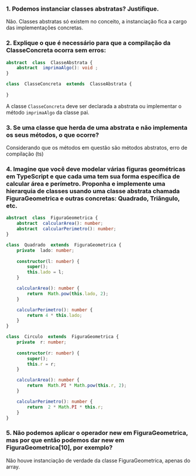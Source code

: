 
### 1. Podemos instanciar classes abstratas? Justifique.
Não. Classes abstratas só existem no conceito, a instanciação fica a cargo das implementações concretas.

### 2. Explique o que é necessário para que a compilação da ClasseConcreta ocorra sem erros:
```typescript
abstract  class  ClasseAbstrata {
	abstract  imprimaAlgo(): void ;
}

class  ClasseConcreta  extends  ClasseAbstrata {
	
}
```

A classe `ClasseConcreta` deve ser declarada a abstrata ou implementar o método `imprimaAlgo` da classe pai.

  

### 3. Se uma classe que herda de uma abstrata e não implementa os seus métodos, o que ocorre?
Considerando que os métodos em questão são métodos abstratos, erro de compilação (ts)

### 4. Imagine que você deve modelar várias figuras geométricas em TypeScript e que cada uma tem sua forma específica de calcular área e perímetro. Proponha e implemente uma hierarquia de classes usando uma classe abstrata chamada FiguraGeometrica e outras concretas: Quadrado, Triângulo, etc.		
```typescript
abstract  class  FiguraGeometrica {
	abstract  calcularArea(): number;
	abstract  calcularPerimetro(): number;
}

class  Quadrado  extends  FiguraGeometrica {
	private  lado: number;
	
	constructor(l: number) {
		super();
		this.lado = l;
	}

	calcularArea(): number {
		return  Math.pow(this.lado, 2);
	}

	calcularPerimetro(): number {
		return 4 * this.lado;
	}
}

class  Circulo  extends  FiguraGeometrica {
	private  r: number;
	
	constructor(r: number) {
		super();
		this.r = r;
	}

	calcularArea(): number {
		return  Math.PI * Math.pow(this.r, 2);
	}

	calcularPerimetro(): number {
		return  2 * Math.PI * this.r;
	}
}
```

### 5. Não podemos aplicar o operador new em FiguraGeometrica, mas por que então podemos dar new em FiguraGeometrica[10], por exemplo?
Não houve instanciação de verdade da classe FiguraGeometrica, apenas do array.